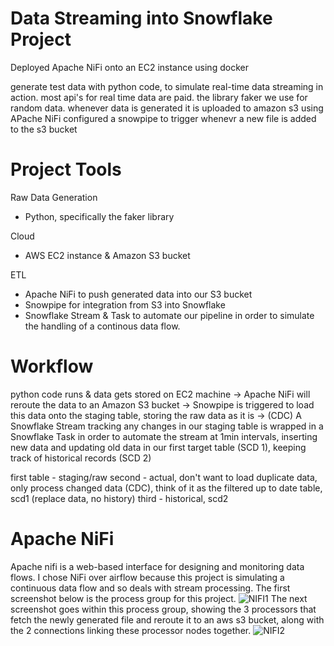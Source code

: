 # Data Streaming into Snowflake Project
Deployed Apache NiFi onto an EC2 instance using docker

generate test data with python code, to simulate real-time data streaming in action. most api's for real time data are paid. the library faker we use for random data. whenever data is generated it is uploaded to amazon s3 using APache NiFi
configured a snowpipe to trigger whenevr a new file is added to the s3 bucket

# Project Tools
Raw Data Generation
  * Python, specifically the faker library

Cloud
  * AWS EC2 instance & Amazon S3 bucket

ETL
  * Apache NiFi to push generated data into our S3 bucket
  * Snowpipe for integration from S3 into Snowflake
  * Snowflake Stream & Task to automate our pipeline in order to simulate the handling of a continous data flow.

# Workflow
python code runs & data gets stored on EC2 machine -> Apache NiFi will reroute the data to an Amazon S3 bucket -> Snowpipe is triggered to load this data onto the staging table, storing the raw data as it is -> (CDC) A Snowflake Stream tracking any changes in our staging table is wrapped in a Snowflake Task in order to automate the stream at 1min intervals, inserting new data and updating old data in our first target table (SCD 1), keeping track of historical records (SCD 2)

first table - staging/raw
second - actual, don't want to load duplicate data, only process changed data (CDC), think of it as the filtered up to date table, scd1 (replace data, no history)
third - historical, scd2

# Apache NiFi
Apache nifi is a web-based interface for designing and monitoring data flows. I chose NiFi over airflow because this project is simulating a continuous data flow and so deals with stream processing. The first screenshot below is the process group for this project.
![NIFI1](https://github.com/walker-at/Snowflake-DE-Project/assets/161479815/3ffc4314-c01e-4132-b798-a68f68133248)
The next screenshot goes within this process group, showing the 3 processors that fetch the newly generated file and reroute it to an aws s3 bucket, along with the 2 connections linking these processor nodes together.
![NIFI2](https://github.com/walker-at/Snowflake-DE-Project/assets/161479815/ff6e4102-4ad6-4aca-800e-2aad6dc900bf)

